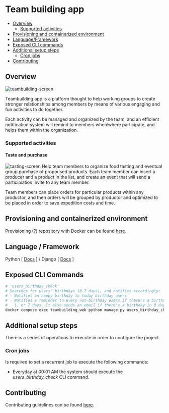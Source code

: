 # Team building app
* [Overview](#overview)
  * [Supported activities](#supported-activities)
* [Provisioning and containerized environment](#provisioning-and-containerized-environment)
* [Language/Framework](#language--framework)
* [Exposed CLI commands](#exposed-cli-commands)
* [Additional setup steps](#additional-setup-steps)
  * [Cron jobs](#cron-jobs)
* [Contributing](#contributing)

## Overview
![teambuilding-screen](static/teambuilding/docs/img/teambuilding-screen.png)

Teambuilding app is a platform thought to help working groups to create stronger relationships among members by means of various engaging and fun activities to do together.

Each activity can be managed and organized by the team, and an efficient notification system will remind to members when\where participate, and helps them within the organization.

### Supported activities
#### Taste and purchase
![tasting-screen](static/teambuilding/docs/img/tasting-screen.png)
Help team members to organize food tasting and eventual group purchase of propoused products.
Each team member can insert a producer and a product in the list, and create an event that will send a participiation invite to any team member.

Team members can place orders for particular products within any productor, and then orders will be grouped by productor and optimized to be placed in order to save expedition costs and time.

## Provisioning and containerized environment
Provisioning ([?](https://github.com/Multidialogo/teambuilding-app/wiki/Glossary#provisioning)) repository with Docker can be found [here](https://github.com/Multidialogo/teambuilding-app-provisioning).

## Language / Framework
Python [ [Docs](https://docs.python.org/3/) ] / Django [ [Docs](https://docs.djangoproject.com/en/4.0/) ]

## Exposed CLI Commands
```bash
# 'users_birthday_check'
# Searches for users' birthdays (0-7 days), and notifies accordingly:
# - Notifies an happy birthday to today birthday users
# - Notifies a reminder to every not-birthday users if there's a birthday in 0,
#   1, or 7 days. It also sends an email if there's a birthday in 0 days (today)
docker compose exec teambuilding_web python manage.py users_birthday_check
```

## Additional setup steps
There is a series of operations to execute in order to configure the project.

### Cron jobs
Is required to set a recurrent job to execute the following commands:

* Everyday at 00:01 AM the system should execute the *users_birthday_check* 
CLI command.

## Contributing
Contributing guidelines can be found [here](https://github.com/Multidialogo/teambuilding-app/blob/develop/docs/CONTRIBUTING.md).
